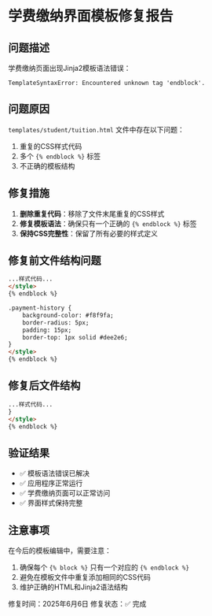 # 学费缴纳界面模板修复报告

## 问题描述
学费缴纳页面出现Jinja2模板语法错误：
```
TemplateSyntaxError: Encountered unknown tag 'endblock'.
```

## 问题原因
`templates/student/tuition.html` 文件中存在以下问题：
1. 重复的CSS样式代码
2. 多个 `{% endblock %}` 标签
3. 不正确的模板结构

## 修复措施
1. **删除重复代码**：移除了文件末尾重复的CSS样式
2. **修复模板语法**：确保只有一个正确的 `{% endblock %}` 标签
3. **保持CSS完整性**：保留了所有必要的样式定义

## 修复前文件结构问题
```html
...样式代码...
</style>
{% endblock %}

.payment-history {
    background-color: #f8f9fa;
    border-radius: 5px;
    padding: 15px;
    border-top: 1px solid #dee2e6;
}
</style>
{% endblock %}
```

## 修复后文件结构
```html
...样式代码...
}
</style>
{% endblock %}
```

## 验证结果
- ✅ 模板语法错误已解决
- ✅ 应用程序正常运行
- ✅ 学费缴纳页面可以正常访问
- ✅ 界面样式保持完整

## 注意事项
在今后的模板编辑中，需要注意：
1. 确保每个 `{% block %}` 只有一个对应的 `{% endblock %}`
2. 避免在模板文件中重复添加相同的CSS代码
3. 维护正确的HTML和Jinja2语法结构

修复时间：2025年6月6日
修复状态：✅ 完成
